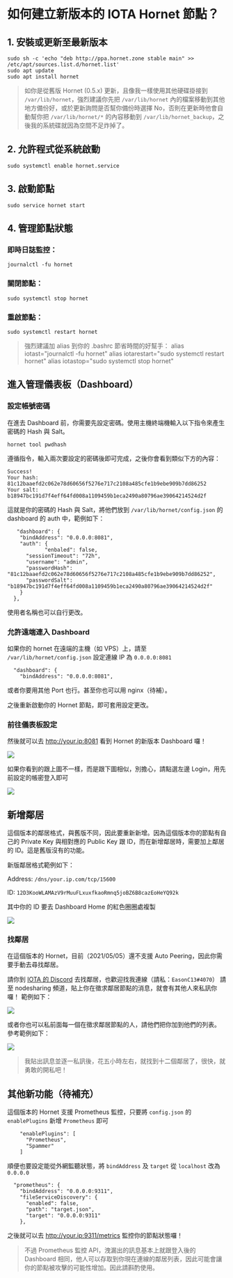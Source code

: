 # 如何建立新版本的 IOTA Hornet 節點？


## 1. 安裝或更新至最新版本

```
sudo sh -c 'echo "deb http://ppa.hornet.zone stable main" >> /etc/apt/sources.list.d/hornet.list'
sudo apt update
sudo apt install hornet
```

> 如你是從舊版 Hornet (0.5.x) 更新，且像我一樣使用其他硬碟掛接到 `/var/lib/hornet`，強烈建議你先把 `/var/lib/hornet` 內的檔案移動到其他地方備份好，或於更新詢問是否幫你備份時選擇 No，否則在更新時他會自動幫你把 `/var/lib/hornet/*` 的內容移動到 `/var/lib/hornet_backup`，之後我的系統碟就因為空間不足炸掉了。

## 2. 允許程式從系統啟動

```
sudo systemctl enable hornet.service
```

## 3. 啟動節點

```
sudo service hornet start
```

## 4. 管理節點狀態

### 即時日誌監控：

```
journalctl -fu hornet
```

### 關閉節點：

```
sudo systemctl stop hornet
```

### 重啟節點：

```
sudo systemctl restart hornet
```


> 強烈建議加 alias 到你的 .bashrc
> 節省時間的好幫手：
> alias iotast="journalctl -fu hornet"
> alias iotarestart="sudo systemctl restart hornet"
> alias iotastop="sudo systemctl stop hornet"

## 進入管理儀表板（Dashboard）

### 設定帳號密碼

在進去 Dashboard 前，你需要先設定密碼。使用主機終端機輸入以下指令來產生密碼的 Hash 與 Salt。

```
hornet tool pwdhash
```

遵循指令，輸入兩次要設定的密碼後即可完成，之後你會看到類似下方的內容：

```
Success!
Your hash: 81c12baaefd2c062e78d60656f5276e717c2108a485cfe1b9ebe909b7dd86252
Your salt: b18947bc191d7f4eff64fd008a1109459b1eca2490a80796ae39064214524d2f
```

這就是你的密碼的 Hash 與 Salt，將他們放到 `/var/lib/hornet/config.json` 的 dashboard 的 auth 中，範例如下：

```
   "dashboard": {
    "bindAddress": "0.0.0.0:8081",
    "auth": {
            "enbaled": false,
      "sessionTimeout": "72h",
      "username": "admin",
      "passwordHash": "81c12baaefd2c062e78d60656f5276e717c2108a485cfe1b9ebe909b7dd86252",
      "passwordSalt": "b18947bc191d7f4eff64fd008a1109459b1eca2490a80796ae39064214524d2f"
    }
  },
```

使用者名稱也可以自行更改。

### 允許遠端連入 Dashboard

如果你的 hornet 在遠端的主機（如 VPS）上，請至 `/var/lib/hornet/config.json` 設定連線 IP 為 `0.0.0.0:8081`

```
  "dashboard": {
    "bindAddress": "0.0.0.0:8081",
```

或者你要用其他 Port 也行。甚至你也可以用 nginx（待補）。

之後重新啟動你的 Hornet 節點，即可套用設定更改。


### 前往儀表板設定

然後就可以去 http://your.ip:8081 看到 Hornet 的新版本 Dashboard 囉！

![](https://i.imgur.com/jmFgJZH.jpg)

如果你看到的跟上圖不一樣，而是跟下圖相似，別擔心，請點選左邊 Login，用先前設定的帳密登入即可

![](https://i.imgur.com/jhT9ZpM.png)


## 新增鄰居

這個版本的鄰居格式，與舊版不同，因此要重新新增。因為這個版本你的節點有自己的 Private Key 與相對應的 Public Key 跟 ID，而在新增鄰居時，需要加上鄰居的 ID。這是舊版沒有的功能。

新版鄰居格式範例如下：

Address: `/dns/your.ip.com/tcp/15600`

ID: `12D3KooWLAMAzV9rMuuFLxuxfkaoRmnq5joBZ6B8cazEoHeYQ92k`

其中你的 ID 要去 Dashboard Home 的紅色圈圈處複製

![](https://i.imgur.com/ih3Lfov.png)


### 找鄰居

在這個版本的 Hornet，目前（2021/05/05）還不支援 Auto Peering，因此你需要手動去尋找鄰居。

請你到 [IOTA 的 Discord](https://discord.iota.org/) 去找鄰居，也歡迎找我連線（請私：`EasonC13#4070`）
請至 nodesharing 頻道，貼上你在徵求鄰居節點的消息，就會有其他人來私訊你囉！
範例如下：

![](https://i.imgur.com/kcKd5Se.png)

或者你也可以私前面每一個在徵求鄰居節點的人，請他們把你加到他們的列表。
參考範例如下：

![](https://i.imgur.com/gwkhRfl.png)

> 我貼出訊息並逐一私訊後，花五小時左右，就找到十二個鄰居了，很快，就勇敢的開私吧！

## 其他新功能（待補充）

這個版本的 Hornet 支援 Prometheus 監控，只要將 `config.json` 的 `enablePlugins` 新增 `Prometheus` 即可

```
    "enablePlugins": [
      "Prometheus",
      "Spammer"
    ]
```

順便也要設定能從外網監聽狀態，將 `bindAddress` 及 `target` 從 `localhost` 改為 `0.0.0.0`

```
  "prometheus": {
    "bindAddress": "0.0.0.0:9311",
    "fileServiceDiscovery": {
      "enabled": false,
      "path": "target.json",
      "target": "0.0.0.0:9311"
    },
```

之後就可以去 http://your.ip:9311/metrics 監控你的節點狀態囉！

> 不過 Prometheus 監控 API，洩漏出的訊息基本上就跟登入後的 Dashboard 相同，他人可以存取到你現在連線的鄰居列表，因此可能會讓你的節點被攻擊的可能性增加。因此請斟酌使用。